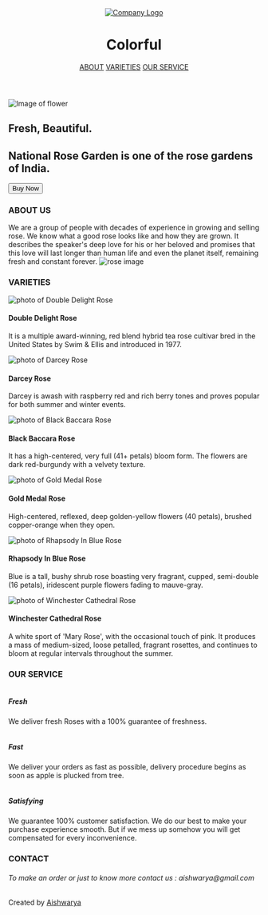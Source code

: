 <!DOCTYPE html>
<html lang="en">
  <head>
    <title>Flower Shop Landing Page</title>
    <meta charset="UTF-8" />
    <meta name="viewport" content="width=device-width" />
    <link rel="stylesheet" href="style.css" />
  </head>
  <body>
    <header id="header">
      <div class="header-content-div">
        <a href="#home-sec">
          <img
            src="https://s.tmimgcdn.com/scr/1200x627/212800/lotus-flower-colorful-logo_212825-original.png"
            alt="Company Logo"
            id="header-img"
        /></a>
        <strong><h1>Colorful</h1></strong>
        <nav id="nav-bar">
          <a href="#about" class="nav-link">ABOUT</a>
          <a href="#varieties" class="nav-link">VARIETIES</a>
          <a href="#our-service" class="nav-link">OUR SERVICE</a>
        </nav>
      </div>
    </header>
    <main>
      <section id="home-sec" class="flexible home-sec">
        <div class="eye-grabber-img">
          <img src="https://images.unsplash.com/photo-1596073419667-9d77d59f033f?w=500&auto=format&fit=crop&q=60&ixlib=rb-4.0.3&ixid=M3wxMjA3fDB8MHxzZWFyY2h8M3x8cm9zZSUyMGZsb3dlcnxlbnwwfHwwfHx8MA%3D%3D=" alt="Image of flower" />
        </div>
        <div class="eye-grabber">
          <h1>Fresh, Beautiful.</h1>
          <h2>
            National Rose Garden is one of the rose gardens of India.
          </h2>
          <button class="btn" onclick="window.location.href = '#contact';">
            Buy Now
          </button>
        </div>
      </section>
      <section id="about" class="sec-padding">
        <h3 class="section-heading">ABOUT US</h3>
        <div class="sec-content-div flexible">
          <p>
            We are a group of people with decades of experience in growing and
            selling rose. We know what a good rose looks like and how they
            are grown.  It describes the speaker's deep love for his or her beloved and promises that this love will last longer than human life and even the planet itself, remaining fresh and constant forever.
          <img src="https://images.fineartamerica.com/images/artworkimages/mediumlarge/3/group-of-rose-deepak-vt.jpg" alt="rose image" />
        </div>
      </section>
      <section id="varieties" class="sec-padding">
        <h3 class="section-heading">VARIETIES</h3>
        <div class="sec-content-div flexible">
          <div class="tile">
            <img src="https://a-z-animals.com/media/2023/07/shutterstock-18299716-huge-licensed-scaled.jpg" alt="photo of Double Delight Rose" />
            <h4>Double Delight Rose</h4>
            <p>
               It is a multiple award-winning, red blend hybrid tea rose cultivar bred in the United States by Swim & Ellis and introduced in 1977. 
            </p>
          </div>
          <div class="tile">
            <img
              src="https://a-z-animals.com/media/2022/12/shutterstock_1745247305-1024x683.jpg"
              alt="photo of Darcey Rose"
            />
            <h4>Darcey Rose</h4>
            <p>
               Darcey is awash with raspberry red and rich berry tones and proves popular for both summer and winter events.
            </p>
          </div>
          <div class="tile">
            <img src="https://a-z-animals.com/media/2023/07/shutterstock-2225406157-huge-licensed-scaled.jpg" alt="photo of Black Baccara Rose" />
            <h4>Black Baccara Rose</h4>
            <p>
              It has a high-centered, very full (41+ petals) bloom form. The flowers are dark red-burgundy with a velvety texture.
            </p>
          </div>
          <div class="tile">
            <img src="https://a-z-animals.com/media/2023/07/shutterstock-1893356350-huge-licensed-scaled.jpg" alt="photo of Gold Medal Rose" />
            <h4>Gold Medal Rose</h4>
            <p>
               High-centered, reflexed, deep golden-yellow flowers (40 petals), brushed copper-orange when they open.
            </p>
          </div>
          <div class="tile">
            <img src="https://a-z-animals.com/media/2022/12/shutterstock_1581865033-1024x683.jpg" alt="photo of Rhapsody In Blue Rose" />
            <h4>Rhapsody In Blue Rose</h4>
            <p>
              Blue is a tall, bushy shrub rose boasting very fragrant, cupped, semi-double (16 petals), iridescent purple flowers fading to mauve-gray.
            </p>
          </div>
          <div class="tile">
            <img src="https://a-z-animals.com/media/2023/07/shutterstock-2111447792-huge-licensed-scaled.jpg" alt="photo of Winchester Cathedral Rose" />
            <h4>Winchester Cathedral Rose</h4>
            <p>
              A white sport of 'Mary Rose', with the occasional touch of pink. It produces a mass of medium-sized, loose petalled, fragrant rosettes, and continues to bloom at regular intervals throughout the summer.
            </p>
          </div>
        </div>
      </section>
      <section id="our-service" class="sec-padding">
        <h3 class="section-heading">OUR SERVICE</h3>
        <div class="sec-content-div">
          <div class="bars">
            <div class="icon-container">
              <img src="https://i.ibb.co/w6H542X/Fresh.png" alt="" />
            </div>
            <div class="txt-container">
              <h5>Fresh</h5>
              <p>We deliver fresh Roses with a 100% guarantee of freshness.</p>
            </div>
          </div>
          <div class="bars">
            <div class="icon-container">
              <img src="https://i.ibb.co/FKNq4Qr/delivered.png" alt="" />
            </div>
            <div class="txt-container">
              <h5>Fast</h5>
              <p>
                We deliver your orders as fast as possible, delivery procedure
                begins as soon as apple is plucked from tree.
              </p>
            </div>
          </div>
          <div class="bars">
            <div class="icon-container">
              <img src="https://i.ibb.co/HHQK1wV/happy.png" alt="" />
            </div>
            <div class="txt-container">
              <h5>Satisfying</h5>
              <p>
                We guarantee 100% customer satisfaction. We do our best to make
                your purchase experience smooth. But if we mess up somehow you
                will get compensated for every inconvenience.
              </p>
            </div>
          </div>
        </div>
      </section>
     <section class="sec-padding" id="contact">
        <h3 class="section-heading">CONTACT</h3>
        <div class="sec-content-div flexible">
          <h6>To make an order or just to know more contact us : aishwarya@gmail.com</h6>
          </form>
        </div>
      </section>
    </main>
    <footer>
      Created by
      <a href="#">Aishwarya </a>
    </footer>
  </body>
</html>

